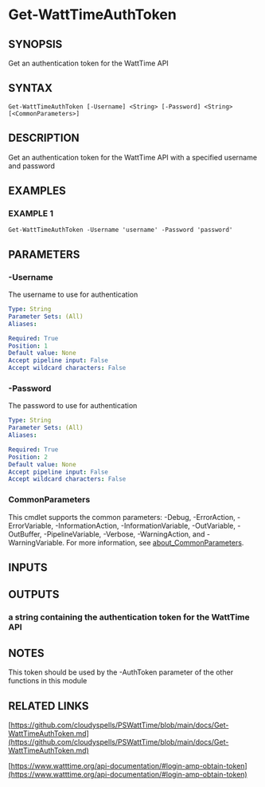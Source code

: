# Get-WattTimeAuthToken

## SYNOPSIS
Get an authentication token for the WattTime API

## SYNTAX

```
Get-WattTimeAuthToken [-Username] <String> [-Password] <String> [<CommonParameters>]
```

## DESCRIPTION
Get an authentication token for the WattTime API with a specified username and password

## EXAMPLES

### EXAMPLE 1
```
Get-WattTimeAuthToken -Username 'username' -Password 'password'
```

## PARAMETERS

### -Username
The username to use for authentication

```yaml
Type: String
Parameter Sets: (All)
Aliases:

Required: True
Position: 1
Default value: None
Accept pipeline input: False
Accept wildcard characters: False
```

### -Password
The password to use for authentication

```yaml
Type: String
Parameter Sets: (All)
Aliases:

Required: True
Position: 2
Default value: None
Accept pipeline input: False
Accept wildcard characters: False
```

### CommonParameters
This cmdlet supports the common parameters: -Debug, -ErrorAction, -ErrorVariable, -InformationAction, -InformationVariable, -OutVariable, -OutBuffer, -PipelineVariable, -Verbose, -WarningAction, and -WarningVariable. For more information, see [about_CommonParameters](http://go.microsoft.com/fwlink/?LinkID=113216).

## INPUTS

## OUTPUTS

### a string containing the authentication token for the WattTime API
## NOTES
This token should be used by the -AuthToken parameter of the other functions in this module

## RELATED LINKS

[https://github.com/cloudyspells/PSWattTime/blob/main/docs/Get-WattTimeAuthToken.md](https://github.com/cloudyspells/PSWattTime/blob/main/docs/Get-WattTimeAuthToken.md)

[https://www.watttime.org/api-documentation/#login-amp-obtain-token](https://www.watttime.org/api-documentation/#login-amp-obtain-token)

